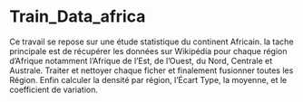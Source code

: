 # Train_Data_africa
Ce travail se repose sur une étude statistique du continent Africain. la tache principale est de récupérer les données sur Wikipédia pour chaque région d’Afrique notamment l’Afrique de l’Est, de l’Ouest, du Nord, Centrale et Australe. Traiter et nettoyer chaque ficher et finalement fusionner toutes les Région. Enfin calculer la densité par région, l’Écart Type, la moyenne, et le coefficient de variation.
